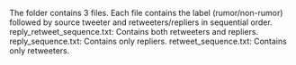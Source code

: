 The folder contains 3 files. Each file contains the label (rumor/non-rumor) followed 
by source tweeter and retweeters/repliers in sequential order.
reply_retweet_sequence.txt: Contains both retweeters and repliers.
reply_sequence.txt: Contains only repliers.
retweet_sequence.txt: Contains only retweeters.
